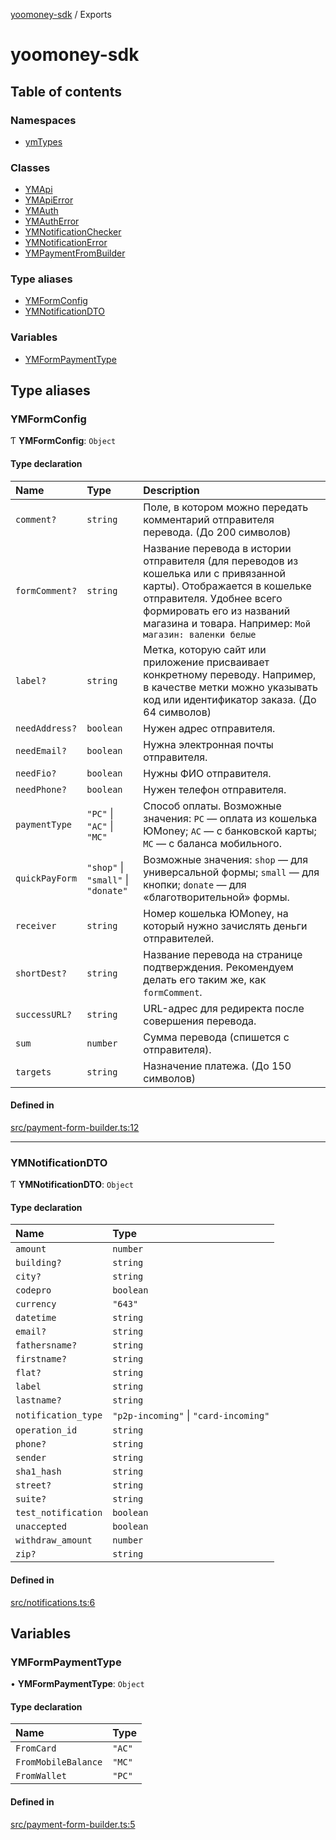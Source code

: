 [yoomoney-sdk](README.md) / Exports

# yoomoney-sdk

## Table of contents

### Namespaces

- [ymTypes](modules/ymTypes.md)

### Classes

- [YMApi](classes/YMApi.md)
- [YMApiError](classes/YMApiError.md)
- [YMAuth](classes/YMAuth.md)
- [YMAuthError](classes/YMAuthError.md)
- [YMNotificationChecker](classes/YMNotificationChecker.md)
- [YMNotificationError](classes/YMNotificationError.md)
- [YMPaymentFromBuilder](classes/YMPaymentFromBuilder.md)

### Type aliases

- [YMFormConfig](modules.md#ymformconfig)
- [YMNotificationDTO](modules.md#ymnotificationdto)

### Variables

- [YMFormPaymentType](modules.md#ymformpaymenttype)

## Type aliases

### YMFormConfig

Ƭ **YMFormConfig**: `Object`

#### Type declaration

| Name | Type | Description |
| :------ | :------ | :------ |
| `comment?` | `string` | Поле, в котором можно передать комментарий отправителя перевода. (До 200 символов) |
| `formComment?` | `string` | Название перевода в истории отправителя (для переводов из кошелька или с привязанной карты). Отображается в кошельке отправителя.  Удобнее всего формировать его из названий магазина и товара. Например: `Мой магазин: валенки белые` |
| `label?` | `string` | Метка, которую сайт или приложение присваивает конкретному переводу. Например, в качестве метки можно указывать код или идентификатор заказа. (До 64 символов) |
| `needAddress?` | `boolean` | Нужен адрес отправителя. |
| `needEmail?` | `boolean` | Нужна электронная почты отправителя. |
| `needFio?` | `boolean` | Нужны ФИО отправителя. |
| `needPhone?` | `boolean` | Нужен телефон отправителя. |
| `paymentType` | ``"PC"`` \| ``"AC"`` \| ``"MC"`` | Способ оплаты. Возможные значения:  `PC` — оплата из кошелька ЮMoney;  `AC` — с банковской карты;  `MC` — с баланса мобильного. |
| `quickPayForm` | ``"shop"`` \| ``"small"`` \| ``"donate"`` | Возможные значения:  `shop` — для универсальной формы;  `small` — для кнопки;  `donate` — для «благотворительной» формы. |
| `receiver` | `string` | Номер кошелька ЮMoney, на который нужно зачислять деньги отправителей. |
| `shortDest?` | `string` | Название перевода на странице подтверждения. Рекомендуем делать его таким же, как `formComment`. |
| `successURL?` | `string` | URL-адрес для редиректа после совершения перевода. |
| `sum` | `number` | Сумма перевода (спишется с отправителя). |
| `targets` | `string` | Назначение платежа. (До 150 символов) |

#### Defined in

[src/payment-form-builder.ts:12](https://github.com/AlexXanderGrib/yoomoney-sdk/blob/234db16/src/payment-form-builder.ts#L12)

___

### YMNotificationDTO

Ƭ **YMNotificationDTO**: `Object`

#### Type declaration

| Name | Type |
| :------ | :------ |
| `amount` | `number` |
| `building?` | `string` |
| `city?` | `string` |
| `codepro` | `boolean` |
| `currency` | ``"643"`` |
| `datetime` | `string` |
| `email?` | `string` |
| `fathersname?` | `string` |
| `firstname?` | `string` |
| `flat?` | `string` |
| `label` | `string` |
| `lastname?` | `string` |
| `notification_type` | ``"p2p-incoming"`` \| ``"card-incoming"`` |
| `operation_id` | `string` |
| `phone?` | `string` |
| `sender` | `string` |
| `sha1_hash` | `string` |
| `street?` | `string` |
| `suite?` | `string` |
| `test_notification` | `boolean` |
| `unaccepted` | `boolean` |
| `withdraw_amount` | `number` |
| `zip?` | `string` |

#### Defined in

[src/notifications.ts:6](https://github.com/AlexXanderGrib/yoomoney-sdk/blob/234db16/src/notifications.ts#L6)

## Variables

### YMFormPaymentType

• **YMFormPaymentType**: `Object`

#### Type declaration

| Name | Type |
| :------ | :------ |
| `FromCard` | ``"AC"`` |
| `FromMobileBalance` | ``"MC"`` |
| `FromWallet` | ``"PC"`` |

#### Defined in

[src/payment-form-builder.ts:5](https://github.com/AlexXanderGrib/yoomoney-sdk/blob/234db16/src/payment-form-builder.ts#L5)
